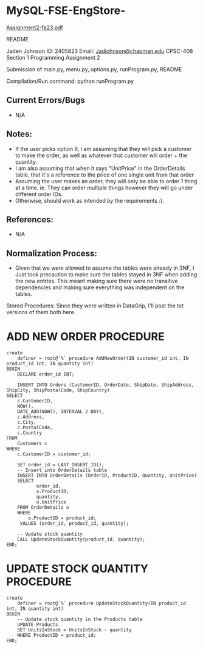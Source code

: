 # MySQL-FSE-EngStore-

[Assignment2-fa23.pdf](https://github.com/ATacoDev/MySQL-FSE-EngStore-/files/13629502/Assignment2-fa23.pdf)

README

Jaden Johnson
ID: 2405823
Email: Jadjohnson@chapman.edu
CPSC-408 Section 1
Programming Assignment 2

Submission of main.py, menu.py, options.py, runProgram.py, README

Compilation/Run command: python runProgram.py

## Current Errors/Bugs
 - N/A

## Notes:
 - If the user picks option 6, I am assuming that they will pick a customer to make the order,
 as well as whatever that customer will order + the quantity.
 - I am also assuming that when it says "UnitPrice" in the OrderDetails table, that it's a reference to
 the price of one single unit from that order
 - Assuming the user makes an order, they will only be able to order 1 thing at a time.
 ie. They can order multiple things however they will go under different order IDs.
 - Otherwise, should work as intended by the requirements :).

## References:
- N/A


## Normalization Process:
- Given that we were allowed to assume the tables were already in 3NF, I Just took precaution
to make sure the tables stayed in 3NF when adding the new entries. This meant making sure
there were no transitive dependencies and making sure everything was independent on the tables.


Stored Procedures:
Since they were written in DataGrip, I'll post the txt versions of them both here.

# ADD NEW ORDER PROCEDURE
```
create
    definer = root@`%` procedure AddNewOrder(IN customer_id int, IN product_id int, IN quantity int)
BEGIN
    DECLARE order_id INT;

    INSERT INTO Orders (CustomerID, OrderDate, ShipDate, ShipAddress, ShipCity, ShipPostalCode, ShipCountry)
SELECT
    c.CustomerID,
    NOW(),
    DATE_ADD(NOW(), INTERVAL 2 DAY),
    c.Address,
    c.City,
    c.PostalCode,
    c.Country
FROM
    Customers c
WHERE
    c.CustomerID = customer_id;

    SET order_id = LAST_INSERT_ID();
    -- Insert into OrderDetails table
    INSERT INTO OrderDetails (OrderID, ProductID, Quantity, UnitPrice)
    SELECT
           order_id,
           o.ProductID,
           quantity,
           o.UnitPrice
    FROM OrderDetails o
    WHERE
        o.ProductID = product_id;
     VALUES (order_id, product_id, quantity);

    -- Update stock quantity
    CALL UpdateStockQuantity(product_id, quantity);
END;
```


# UPDATE STOCK QUANTITY PROCEDURE
```
create
    definer = root@`%` procedure UpdateStockQuantity(IN product_id int, IN quantity int)
BEGIN
    -- Update stock quantity in the Products table
    UPDATE Products
    SET UnitsInStock = UnitsInStock - quantity
    WHERE ProductID = product_id;
END; 
```
